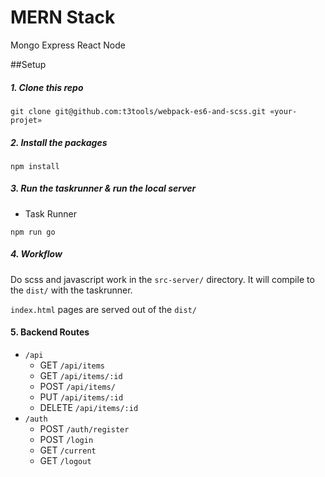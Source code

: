 # MERN Stack
Mongo
Express
React
Node

##Setup 

##### 1. Clone this repo
```
git clone git@github.com:t3tools/webpack-es6-and-scss.git «your-projet»
```

##### 2. Install the packages
```
npm install
```

##### 3. Run the taskrunner & run the local server
- Task Runner
```
npm run go
```


##### 4. Workflow
Do scss and javascript work in the `src-server/` directory. It will compile to the `dist/` with the taskrunner.

`index.html` pages are served out of the `dist/`

#### 5. Backend Routes
- `/api`
  - GET `/api/items`
  - GET `/api/items/:id`
  - POST `/api/items/`
  - PUT `/api/items/:id`
  - DELETE `/api/items/:id`
- `/auth` 
  - POST `/auth/register`
  - POST `/login`
  - GET `/current`
  - GET `/logout`
